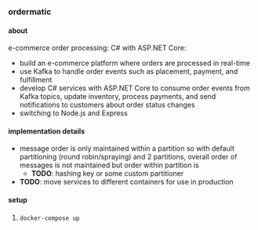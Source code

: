 ### ordermatic
#### about
e-commerce order processing: C# with ASP.NET Core:
* build an e-commerce platform where orders are processed in real-time
* use Kafka to handle order events such as placement, payment, and fulfillment
* develop C# services with ASP.NET Core to consume order events from Kafka topics, update inventory, process payments, and send notifications to customers about order status changes
* switching to Node.js and Express

#### implementation details
* message order is only maintained within a partition so with default partitioning (round robin/spraying) and 2 partitions, overall order of messages is not maintained but order within partition is
  * **TODO**: hashing key or some custom partitioner
* **TODO**: move services to different containers for use in production

#### setup
1. `docker-compose up`
